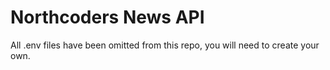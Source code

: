 # Northcoders News API

All .env files have been omitted from this repo, you will need to create your own.
